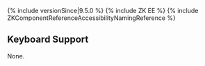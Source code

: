  {% include
versionSince\|9.5.0 %} {% include ZK EE %} {% include
ZKComponentReferenceAccessibilityNamingReference %}

## Keyboard Support

None.
